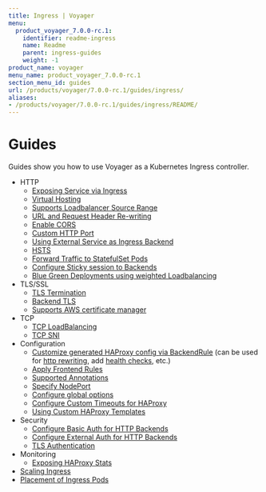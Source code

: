 ```yaml
---
title: Ingress | Voyager
menu:
  product_voyager_7.0.0-rc.1:
    identifier: readme-ingress
    name: Readme
    parent: ingress-guides
    weight: -1
product_name: voyager
menu_name: product_voyager_7.0.0-rc.1
section_menu_id: guides
url: /products/voyager/7.0.0-rc.1/guides/ingress/
aliases:
- /products/voyager/7.0.0-rc.1/guides/ingress/README/
---
```


# Guides

Guides show you how to use Voyager as a Kubernetes Ingress controller.

- HTTP
  - [Exposing Service via Ingress](/products/voyager/7.0.0-rc.1/guides/ingress/http/single-service)
  - [Virtual Hosting](/products/voyager/7.0.0-rc.1/guides/ingress/http/virtual-hosting)
  - [Supports Loadbalancer Source Range](/products/voyager/7.0.0-rc.1/guides/ingress/http/source-range)
  - [URL and Request Header Re-writing](/products/voyager/7.0.0-rc.1/guides/ingress/http/rewrite-rules)
  - [Enable CORS](/products/voyager/7.0.0-rc.1/guides/ingress/http/cors)
  - [Custom HTTP Port](/products/voyager/7.0.0-rc.1/guides/ingress/http/custom-http-port)
  - [Using External Service as Ingress Backend](/products/voyager/7.0.0-rc.1/guides/ingress/http/external-svc)
  - [HSTS](/products/voyager/7.0.0-rc.1/guides/ingress/http/hsts)
  - [Forward Traffic to StatefulSet Pods](/products/voyager/7.0.0-rc.1/guides/ingress/http/statefulset-pod)
  - [Configure Sticky session to Backends](/products/voyager/7.0.0-rc.1/guides/ingress/http/sticky-session)
  - [Blue Green Deployments using weighted Loadbalancing](/products/voyager/7.0.0-rc.1/guides/ingress/http/blue-green-deployment)
- TLS/SSL
  - [TLS Termination](/products/voyager/7.0.0-rc.1/guides/ingress/tls/overview)
  - [Backend TLS](/products/voyager/7.0.0-rc.1/guides/ingress/tls/backend-tls)
  - [Supports AWS certificate manager](/products/voyager/7.0.0-rc.1/guides/ingress/tls/aws-cert-manager)
- TCP
  - [TCP LoadBalancing](/products/voyager/7.0.0-rc.1/guides/ingress/tcp/overview)
  - [TCP SNI](/products/voyager/7.0.0-rc.1/guides/ingress/tcp/tcp-sni)
- Configuration
  - [Customize generated HAProxy config via BackendRule](/products/voyager/7.0.0-rc.1/guides/ingress/configuration/backend-rule) (can be used for [http rewriting](https://www.haproxy.com/doc/aloha/7.0/haproxy/http_rewriting.html), add [health checks](https://www.haproxy.com/doc/aloha/7.0/haproxy/healthchecks.html), etc.)
  - [Apply Frontend Rules](/products/voyager/7.0.0-rc.1/guides/ingress/configuration/frontend-rule)
  - [Supported Annotations](/products/voyager/7.0.0-rc.1/guides/ingress/configuration/annotations)
  - [Specify NodePort](/products/voyager/7.0.0-rc.1/guides/ingress/configuration/node-port)
  - [Configure global options](/products/voyager/7.0.0-rc.1/guides/ingress/configuration/default-options)
  - [Configure Custom Timeouts for HAProxy](/products/voyager/7.0.0-rc.1/guides/ingress/configuration/default-timeouts)
  - [Using Custom HAProxy Templates](/products/voyager/7.0.0-rc.1/guides/ingress/configuration/custom-templates)
- Security
  - [Configure Basic Auth for HTTP Backends](/products/voyager/7.0.0-rc.1/guides/ingress/security/basic-auth)
  - [Configure External Auth for HTTP Backends](/products/voyager/7.0.0-rc.1/guides/ingress/security/oauth)
  - [TLS Authentication](/products/voyager/7.0.0-rc.1/guides/ingress/security/tls-auth)
- Monitoring
  - [Exposing HAProxy Stats](/products/voyager/7.0.0-rc.1/guides/ingress/monitoring/stats)
- [Scaling Ingress](/products/voyager/7.0.0-rc.1/guides/ingress/scaling)
- [Placement of Ingress Pods](/products/voyager/7.0.0-rc.1/guides/ingress/pod-placement)

